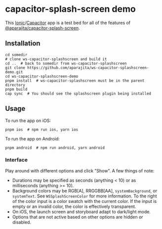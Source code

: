 # capacitor-splash-screen demo

This [Ionic](https://ionicframework.com)/[Capacitor](https://capacitorjs.com) app is a test bed for all of the features of [@aparajita/capacitor-splash-screen](https://github.com/aparajita/capacitor-splash-screen).

## Installation

```shell
cd somedir
# clone ws-capacitor-splashscreen and build it
cd ..  # back to somedir from ws-capacitor-splashscreen
git clone https://github.com/aparajita/ws-capacitor-splashscreen-demo.git
cd ws-capacitor-splashscreen-demo
pnpm install  # ws-capacitor-splashscreen must be in the parent directory
pnpm build
cap sync  # You should see the splashscreen plugin being installed
```

## Usage

To run the app on iOS:

```shell
pnpm ios  # npm run ios, yarn ios
```

To run the app on Android:

```shell
pnpm android  # npm run android, yarn android
```

### Interface

Play around with different options and click "Show". A few things of note:

* Durations may be specified as seconds (anything < 10) or as milliseconds (anything >= 10).
* Background colors may be RGB[A], RRGGBB[AA], `systemBackground`, or `systemText`. See `WSSplashScreenColor` for more information. To the right of the color input is a color swatch with the current color. If the input is empty or an invalid color, the color is effectively transparent.
* On iOS, the launch screen and storyboard adapt to dark/light mode.
* Options that are not active based on other options are hidden or disabled.
